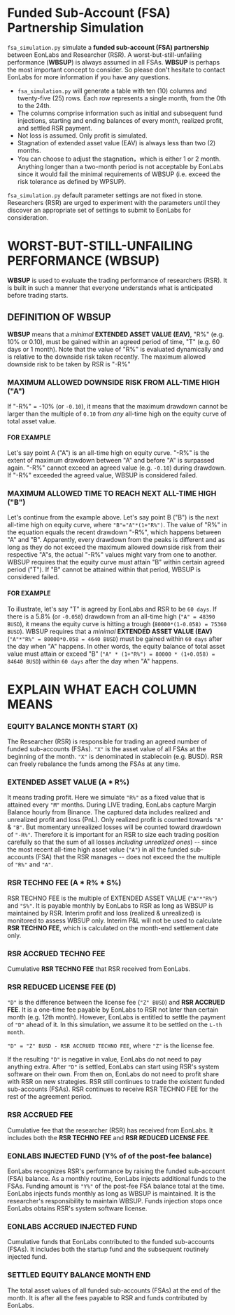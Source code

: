
# Funded Sub-Account (FSA) Partnership Simulation

`fsa_simulation.py` simulate a **funded sub-account (FSA) partnership** between EonLabs and Researcher (RSR). A worst-but-still-unfailing performance (**WBSUP**) is always assumed in all FSAs. **WBSUP** is perhaps the most important concept to consider. So please don't hesitate to contact EonLabs for more information if you have any questions.

- `fsa_simulation.py` will generate a table with ten (10) columns and twenty-five (25) rows. Each row represents a single month, from the 0th to the 24th.
- The columns comprise information such as initial and subsequent fund injections, starting and ending balances of every month, realized profit, and settled RSR payment.
- Not loss is assumed. Only profit is simulated.
- Stagnation of extended asset value (EAV) is always less than two (2) months.
- You can choose to adjust the stagnation，which is either 1 or 2 month. Anything longer than a two-month period is not acceptable by EonLabs since it would fail the minimal requirements of WBSUP (i.e. exceed the risk tolerance as defined by WPSUP).

`fsa_simulation.py` default parameter settings are not fixed in stone. Researchers (RSR) are urged to experiment with the parameters until they discover an appropriate set of settings to submit to EonLabs for consideration.

# WORST-BUT-STILL-UNFAILING PERFORMANCE (WBSUP)

**WBSUP** is used to evaluate the trading performance of researchers (RSR). It is built in such a manner that everyone understands what is anticipated before trading starts.

## DEFINITION OF WBSUP

**WBSUP** means that a _minimal_ **EXTENDED ASSET VALUE (EAV)**, "R%" (e.g. 10% or 0.10), must be gained within an agreed period of time, "T" (e.g. 60 days or 1 month). Note that the value of "R%" is evaluated dynamically and is relative to the downside risk taken recently. The maximum allowed downside risk to be taken by RSR is "-R%"

### MAXIMUM ALLOWED DOWNSIDE RISK FROM ALL-TIME HIGH ("A")

If "-R%" = -10% (or `-0.10`), it means that the maximum drawdown cannot be larger than the multiple of `0.10` from _any_ all-time high on the equity curve of total asset value.

#### FOR EXAMPLE

Let's say point A ("A") is an all-time high on equity curve. "-R%" is the extent of maximum drawdown between "A" and before "A" is surpassed again. "-R%" cannot exceed an agreed value (e.g. `-0.10`) during drawdown. If "-R%" exceeded the agreed value, WBSUP is considered failed.

### MAXIMUM ALLOWED TIME TO REACH NEXT ALL-TIME HIGH ("B")

Let's continue from the example above. Let's say point B ("B") is the next all-time high on equity curve, where `"B"="A"*(1+"R%")`. The value of "R%" in the equation equals the recent drawdown "-R%", which happens between "A" and "B". Apparently, every drawdown from the peaks is different and as long as they do not exceed the maximum allowed downside risk from their respective "A"s, the actual "-R%" values might vary from one to another. WBSUP requires that the equity curve must attain "B" within certain agreed period ("T"). If "B" cannot be attained within that period, WBSUP is considered failed.

#### FOR EXAMPLE

To illustrate, let's say "T" is agreed by EonLabs and RSR to be `60 days`. If there is a 5.8% (or `-0.058`) drawdown from an all-time high (`"A" = 48390 BUSD`), it means the equity curve is hitting a trough (`80000*(1-0.058) = 75360 BUSD`).
WBSUP requires that a _minimal_ **EXTENDED ASSET VALUE (EAV)** (`"A"*"R%" = 80000*0.058 = 4640 BUSD`) must be gained within `60 days` after the day when "A" happens. In other words, the equity balance of total asset value must attain or exceed "B" (`"A" * (1+"R%") = 80000 * (1+0.058) = 84640 BUSD`) within `60 days` after the day when "A" happens.

# EXPLAIN WHAT EACH COLUMN MEANS

### EQUITY BALANCE MONTH START (X)

The Researcher (RSR) is responsible for trading an agreed number of funded sub-accounts (FSAs). `"X"` is the asset value of all FSAs at the beginning of the month. `"X"` is denominated in stablecoin (e.g. BUSD). RSR can freely rebalance the funds among the FSAs at any time.

### EXTENDED ASSET VALUE (A * R%)

It means trading profit. Here we simulate `"R%"` as a fixed value that is attained every `"M"` months. During LIVE trading, EonLabs capture Margin Balance hourly from Binance. The captured data includes realized and unrealized profit and loss (PnL). Only realized profit is counted towards `"A"` & `"B"`. But momentary unrealized losses will be counted toward drawdown of `"-R%"`. Therefore it is important for an RSR to size each trading position carefully so that the sum of all losses _including unrealized ones_) -- since the most recent all-time high asset value (`"A"`) in all the funded sub-accounts (FSA) that the RSR manages -- does not exceed the the multiple of `"R%"` and `"A"`.

### RSR TECHNO FEE (A * R% * S%)

RSR TECHNO FEE is the multiple of EXTENDED ASSET VALUE (`"A"*"R%"`) and `"S%"`. It is payable monthly by EonLabs to RSR as long as WBSUP is maintained by RSR. Interim profit and loss (realized & unrealized) is monitored to assess WBSUP only. Interim P&L will not be used to calculate **RSR TECHNO FEE**, which is calculated on the month-end settlement date only.

### RSR ACCRUED TECHNO FEE

Cumulative **RSR TECHNO FEE** that RSR received from EonLabs.

### RSR REDUCED LICENSE FEE (D)

`"D"` is the difference between the license fee (`"Z" BUSD`) and **RSR ACCRUED FEE**. It is a one-time fee payable by EonLabs to RSR not later than certain month (e.g. 12th month). However, EonLabs is entitled to settle the payment of `"D"` ahead of it. In this simulation, we assume it to be settled on the `L-th month`. 

`"D" = "Z" BUSD - RSR ACCRUED TECHNO FEE`, where `"Z"` is the license fee.  

If the resulting `"D"` is negative in value, EonLabs do not need to pay anything extra. After `"D"` is settled, EonLabs can start using RSR's system software on their own. From then on, EonLabs do not need to profit share with RSR on new strategies. RSR still continues to trade the existent funded sub-accounts (FSAs). RSR continues to receive RSR TECHNO FEE for the rest of the agreement period.

### RSR ACCRUED FEE

Cumulative fee that the researcher (RSR) has received from EonLabs. It includes both the **RSR TECHNO FEE** and **RSR REDUCED LICENSE FEE**.

### EONLABS INJECTED FUND (Y% of of the post-fee balance)

EonLabs recognizes RSR's performance by raising the funded sub-account (FSA) balance. As a monthly routine, EonLabs injects additional funds to the FSAs. Funding amount is `"Y%"` of the post-fee FSA balance total at the time. EonLabs injects funds monthly as long as WBSUP is maintained. It is the researcher's responsibility to maintain WBSUP. Funds injection stops once EonLabs obtains RSR's system software license.

### EONLABS ACCRUED INJECTED FUND

Cumulative funds that EonLabs contributed to the funded sub-accounts (FSAs). It includes both the startup fund and the subsequent routinely injected fund.

### SETTLED EQUITY BALANCE MONTH END

The total asset values of all funded sub-accounts (FSAs) at the end of the month. It is after all the fees payable to RSR and funds contributed by EonLabs.